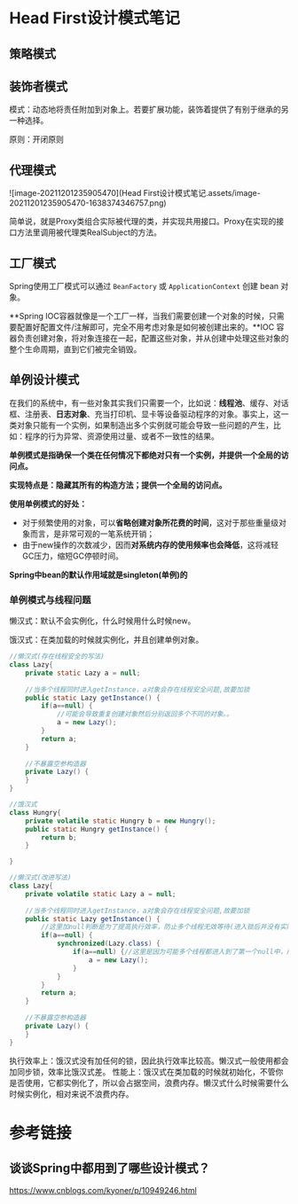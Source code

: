 # Head First设计模式笔记



## 策略模式



## 装饰者模式

模式：动态地将责任附加到对象上。若要扩展功能，装饰着提供了有别于继承的另一种选择。

原则：开闭原则



## 代理模式



![image-20211201235905470](Head First设计模式笔记.assets/image-20211201235905470-1638374346757.png)

简单说，就是Proxy类组合实际被代理的类，并实现共用接口。Proxy在实现的接口方法里调用被代理类RealSubject的方法。





## 工厂模式



Spring使用工厂模式可以通过 `BeanFactory` 或 `ApplicationContext` 创建 bean 对象。

**Spring IOC容器就像是一个工厂一样，当我们需要创建一个对象的时候，只需要配置好配置文件/注解即可，完全不用考虑对象是如何被创建出来的。**IOC 容器负责创建对象，将对象连接在一起，配置这些对象，并从创建中处理这些对象的整个生命周期，直到它们被完全销毁。



## 单例设计模式

在我们的系统中，有一些对象其实我们只需要一个，比如说：**线程池**、缓存、对话框、注册表、**日志对象**、充当打印机、显卡等设备驱动程序的对象。事实上，这一类对象只能有一个实例，如果制造出多个实例就可能会导致一些问题的产生，比如：程序的行为异常、资源使用过量、或者不一致性的结果。



**单例模式是指确保一个类在任何情况下都绝对只有一个实例，并提供一个全局的访问点。**

**实现特点是：隐藏其所有的构造方法；提供一个全局的访问点。**



**使用单例模式的好处：**

- 对于频繁使用的对象，可以**省略创建对象所花费的时间**，这对于那些重量级对象而言，是非常可观的一笔系统开销；
- 由于new操作的次数减少，因而**对系统内存的使用频率也会降低**，这将减轻GC压力，缩短GC停顿时间。



**Spring中bean的默认作用域就是singleton(单例)的**



### 单例模式与线程问题

懒汉式：默认不会实例化，什么时候用什么时候new。

饿汉式：在类加载的时候就实例化，并且创建单例对象。

```java
//懒汉式(存在线程安全的写法)
class Lazy{
    private static Lazy a = null;
    
    //当多个线程同时进入getInstance，a对象会存在线程安全问题,故要加锁
    public static Lazy getInstance() {
        if(a==null) {
            //可能会导致重复创建对象然后分别返回多个不同的对象。。
            a = new Lazy();
        }
        return a;
    }
    
    //不暴露空参构造器
    private Lazy() {
    }
}

//饿汉式
class Hungry{
    private volatile static Hungry b = new Hungry();
    public static Hungry getInstance() {
        return b;
    }

}

//懒汉式(改进写法)
class Lazy{
    private volatile static Lazy a = null;
    
    //当多个线程同时进入getInstance，a对象会存在线程安全问题,故要加锁
    public static Lazy getInstance() {
        //这里加null判断是为了提高执行效率，防止多个线程无效等待(进入锁后并没有实际作用)
        if(a==null) {
            synchronized(Lazy.class) {
				if(a==null) {//这里是因为可能多个线程都进入到了第一个null中，所以仍需判断一次
    				a = new Lazy();
                }
            }
        }
        return a;
    }
    
    //不暴露空参构造器
    private Lazy() {
    }
}


```

执行效率上：饿汉式没有加任何的锁，因此执行效率比较高。懒汉式一般使用都会加同步锁，效率比饿汉式差。
性能上：饿汉式在类加载的时候就初始化，不管你是否使用，它都实例化了，所以会占据空间，浪费内存。懒汉式什么时候需要什么时候实例化，相对来说不浪费内存。



# 参考链接

## 谈谈Spring中都用到了哪些设计模式？

https://www.cnblogs.com/kyoner/p/10949246.html	
